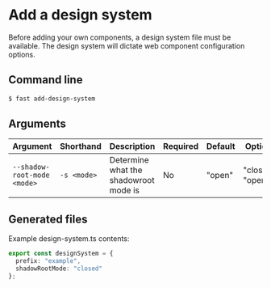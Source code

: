 # Add a design system

Before adding your own components, a design system file must be available. The design system will dictate web component configuration options.

## Command line

```bash
$ fast add-design-system
```

## Arguments

Argument | Shorthand | Description | Required | Default | Options
---------|-----------|-------------|----------|---------|--------
`--shadow-root-mode <mode>` | `-s <mode>` | Determine what the shadowroot mode is | No | "open" | "closed", "open"

## Generated files

Example design-system.ts contents:
```ts
export const designSystem = {
  prefix: "example",
  shadowRootMode: "closed"
};
```
